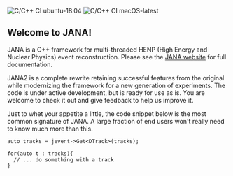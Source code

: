 ![C/C++ CI ubuntu-18.04](https://github.com/JeffersonLab/JANA2/workflows/C/C++%20CI%20ubuntu-18.04/badge.svg)
![C/C++ CI macOS-latest](https://github.com/JeffersonLab/JANA2/workflows/C/C++%20CI%20macOS-latest/badge.svg)
## Welcome to JANA!

JANA is a C++ framework for multi-threaded HENP (High Energy and Nuclear Physics)  event reconstruction.
Please see the [JANA website](https://jeffersonlab.github.io/JANA2/) for full documentation.

JANA2 is a complete rewrite retaining successful features from the original while modernizing the framework for a new generation of experiments. The code is under active development, but is ready for use as is. You are welcome to 
check it out and give feedback to help us improve it.

Just to whet your appetite a little, the code snippet below is the most common signature of JANA. A large fraction of end users won't really need to know much more than this.

```
auto tracks = jevent->Get<DTrack>(tracks);

for(auto t : tracks){
  // ... do something with a track
}
```
